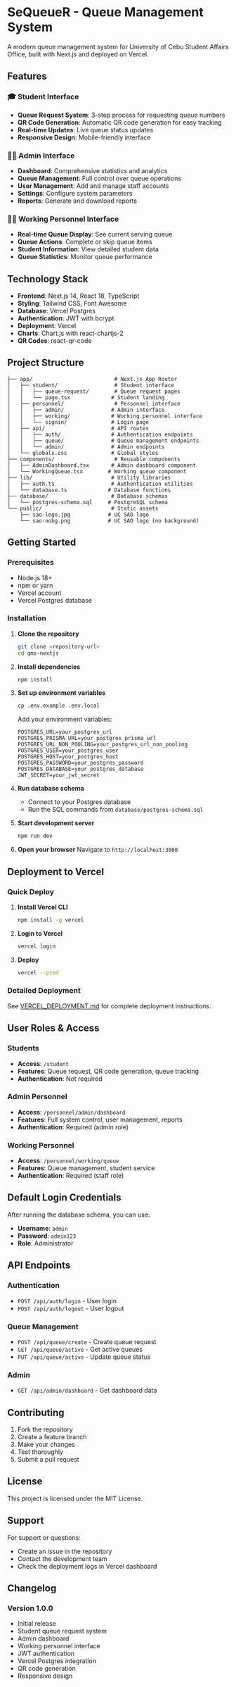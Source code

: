 # SeQueueR - Queue Management System

A modern queue management system for University of Cebu Student Affairs Office, built with Next.js and deployed on Vercel.

## Features

### 🎓 Student Interface
- **Queue Request System**: 3-step process for requesting queue numbers
- **QR Code Generation**: Automatic QR code generation for easy tracking
- **Real-time Updates**: Live queue status updates
- **Responsive Design**: Mobile-friendly interface

### 👨‍💼 Admin Interface
- **Dashboard**: Comprehensive statistics and analytics
- **Queue Management**: Full control over queue operations
- **User Management**: Add and manage staff accounts
- **Settings**: Configure system parameters
- **Reports**: Generate and download reports

### 👩‍💻 Working Personnel Interface
- **Real-time Queue Display**: See current serving queue
- **Queue Actions**: Complete or skip queue items
- **Student Information**: View detailed student data
- **Queue Statistics**: Monitor queue performance

## Technology Stack

- **Frontend**: Next.js 14, React 18, TypeScript
- **Styling**: Tailwind CSS, Font Awesome
- **Database**: Vercel Postgres
- **Authentication**: JWT with bcrypt
- **Deployment**: Vercel
- **Charts**: Chart.js with react-chartjs-2
- **QR Codes**: react-qr-code

## Project Structure

```
├── app/                          # Next.js App Router
│   ├── student/                  # Student interface
│   │   ├── queue-request/        # Queue request pages
│   │   └── page.tsx             # Student landing
│   ├── personnel/                # Personnel interface
│   │   ├── admin/               # Admin interface
│   │   ├── working/             # Working personnel interface
│   │   └── signin/              # Login page
│   ├── api/                     # API routes
│   │   ├── auth/                # Authentication endpoints
│   │   ├── queue/               # Queue management endpoints
│   │   └── admin/               # Admin endpoints
│   └── globals.css              # Global styles
├── components/                   # Reusable components
│   ├── AdminDashboard.tsx       # Admin dashboard component
│   └── WorkingQueue.tsx        # Working queue component
├── lib/                         # Utility libraries
│   ├── auth.ts                  # Authentication utilities
│   └── database.ts             # Database functions
├── database/                    # Database schemas
│   └── postgres-schema.sql     # PostgreSQL schema
└── public/                      # Static assets
    ├── sao-logo.jpg            # UC SAO logo
    └── sao-nobg.png            # UC SAO logo (no background)
```

## Getting Started

### Prerequisites

- Node.js 18+ 
- npm or yarn
- Vercel account
- Vercel Postgres database

### Installation

1. **Clone the repository**
   ```bash
   git clone <repository-url>
   cd qms-nextjs
   ```

2. **Install dependencies**
   ```bash
   npm install
   ```

3. **Set up environment variables**
   ```bash
   cp .env.example .env.local
   ```
   
   Add your environment variables:
   ```
   POSTGRES_URL=your_postgres_url
   POSTGRES_PRISMA_URL=your_postgres_prisma_url
   POSTGRES_URL_NON_POOLING=your_postgres_url_non_pooling
   POSTGRES_USER=your_postgres_user
   POSTGRES_HOST=your_postgres_host
   POSTGRES_PASSWORD=your_postgres_password
   POSTGRES_DATABASE=your_postgres_database
   JWT_SECRET=your_jwt_secret
   ```

4. **Run database schema**
   - Connect to your Postgres database
   - Run the SQL commands from `database/postgres-schema.sql`

5. **Start development server**
   ```bash
   npm run dev
   ```

6. **Open your browser**
   Navigate to `http://localhost:3000`

## Deployment to Vercel

### Quick Deploy

1. **Install Vercel CLI**
   ```bash
   npm install -g vercel
   ```

2. **Login to Vercel**
   ```bash
   vercel login
   ```

3. **Deploy**
   ```bash
   vercel --prod
   ```

### Detailed Deployment

See [VERCEL_DEPLOYMENT.md](./VERCEL_DEPLOYMENT.md) for complete deployment instructions.

## User Roles & Access

### Students
- **Access**: `/student`
- **Features**: Queue request, QR code generation, queue tracking
- **Authentication**: Not required

### Admin Personnel
- **Access**: `/personnel/admin/dashboard`
- **Features**: Full system control, user management, reports
- **Authentication**: Required (admin role)

### Working Personnel  
- **Access**: `/personnel/working/queue`
- **Features**: Queue management, student service
- **Authentication**: Required (staff role)

## Default Login Credentials

After running the database schema, you can use:

- **Username**: `admin`
- **Password**: `admin123`
- **Role**: Administrator

## API Endpoints

### Authentication
- `POST /api/auth/login` - User login
- `POST /api/auth/logout` - User logout

### Queue Management
- `POST /api/queue/create` - Create queue request
- `GET /api/queue/active` - Get active queues
- `PUT /api/queue/active` - Update queue status

### Admin
- `GET /api/admin/dashboard` - Get dashboard data

## Contributing

1. Fork the repository
2. Create a feature branch
3. Make your changes
4. Test thoroughly
5. Submit a pull request

## License

This project is licensed under the MIT License.

## Support

For support or questions:
- Create an issue in the repository
- Contact the development team
- Check the deployment logs in Vercel dashboard

## Changelog

### Version 1.0.0
- Initial release
- Student queue request system
- Admin dashboard
- Working personnel interface
- JWT authentication
- Vercel Postgres integration
- QR code generation
- Responsive design